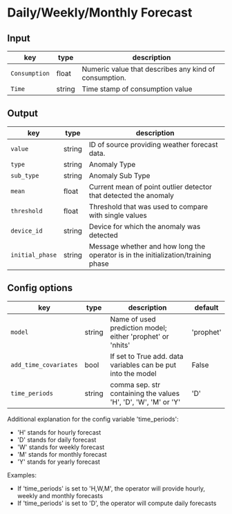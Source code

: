# Daily/Weekly/Monthly Forecast


## Input
| key                | type                                                 | description                                               |
|--------------------|------------------------------------------------------|-----------------------------------------------------------|
| `Consumption`            | float                                               | Numeric value that describes any kind of consumption.                     |
| `Time`            | string                                              | Time stamp of consumption value                    |

## Output 

| key                | type                                                 | description                                                                       | 
|--------------------|------------------------------------------------------|-----------------------------------------------------------------------------------|
| `value`            | string                                               | ID of source providing weather forecast data.                                     |
| `type`             | string                                               | Anomaly Type                                                                      |
| `sub_type`         | string                                               | Anomaly Sub Type                                                                  |
| `mean`             | float                                                | Current mean of point outlier detector that detected the anomaly                  |
| `threshold`        | float                                                | Threshold that was used to compare with single values                             |
| `device_id`        | string                                               | Device for which the anomaly was detected                                         |
| `initial_phase`    | string                                               | Message whether and how long the operator is in the initialization/training phase |


## Config options

| key                | type                                                    | description                                                    |  default |
|--------------------|---------------------------------------------------------|----------------------------------------------------------------|----------|
| `model`               | string                                               | Name of used prediction model; either 'prophet' or 'nhits'     | 'prophet'|
| `add_time_covariates` | bool                                                 | If set to True add. data variables can be put into the model   |  False   |
| `time_periods`        | string                                               | comma sep. str containing the values 'H', 'D', 'W', 'M' or 'Y' |   'D'    |

Additional explanation for the config variable 'time_periods': 
* 'H' stands for hourly forecast
* 'D' stands for daily forecast
* 'W' stands for weekly forecast
* 'M' stands for monthly forecast
* 'Y' stands for yearly forecast

Examples: 
* If 'time_periods' is set to 'H,W,M', the operator will provide hourly, weekly and monthly forecasts
* If 'time_periods' is set to 'D', the operator will compute daily forecasts
